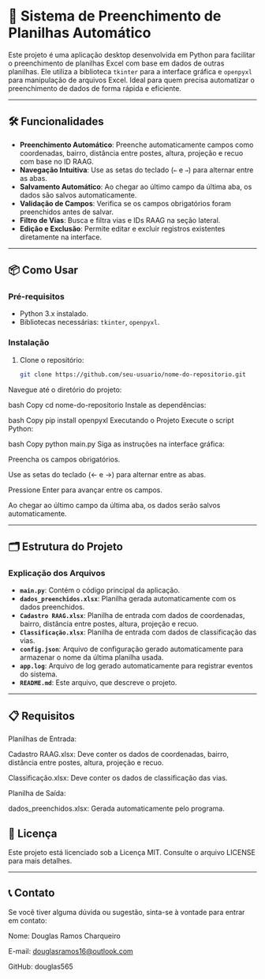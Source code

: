 # 🚀 Sistema de Preenchimento de Planilhas Automático

Este projeto é uma aplicação desktop desenvolvida em Python para facilitar o preenchimento de planilhas Excel com base em dados de outras planilhas. Ele utiliza a biblioteca `tkinter` para a interface gráfica e `openpyxl` para manipulação de arquivos Excel. Ideal para quem precisa automatizar o preenchimento de dados de forma rápida e eficiente.

---

## 🛠️ Funcionalidades

- **Preenchimento Automático**: Preenche automaticamente campos como coordenadas, bairro, distância entre postes, altura, projeção e recuo com base no ID RAAG.
- **Navegação Intuitiva**: Use as setas do teclado (`←` e `→`) para alternar entre as abas.
- **Salvamento Automático**: Ao chegar ao último campo da última aba, os dados são salvos automaticamente.
- **Validação de Campos**: Verifica se os campos obrigatórios foram preenchidos antes de salvar.
- **Filtro de Vias**: Busca e filtra vias e IDs RAAG na seção lateral.
- **Edição e Exclusão**: Permite editar e excluir registros existentes diretamente na interface.

---

## 📦 Como Usar

### Pré-requisitos
- Python 3.x instalado.
- Bibliotecas necessárias: `tkinter`, `openpyxl`.

### Instalação
1. Clone o repositório:
   ```bash
   git clone https://github.com/seu-usuario/nome-do-repositorio.git


Navegue até o diretório do projeto:

bash
Copy
cd nome-do-repositorio
Instale as dependências:

bash
Copy
pip install openpyxl
Executando o Projeto
Execute o script Python:

bash
Copy
python main.py
Siga as instruções na interface gráfica:

Preencha os campos obrigatórios.

Use as setas do teclado (← e →) para alternar entre as abas.

Pressione Enter para avançar entre os campos.

Ao chegar ao último campo da última aba, os dados serão salvos automaticamente.

---


## 🗂️ Estrutura do Projeto

### Explicação dos Arquivos
- **`main.py`**: Contém o código principal da aplicação.
- **`dados_preenchidos.xlsx`**: Planilha gerada automaticamente com os dados preenchidos.
- **`Cadastro RAAG.xlsx`**: Planilha de entrada com dados de coordenadas, bairro, distância entre postes, altura, projeção e recuo.
- **`Classificação.xlsx`**: Planilha de entrada com dados de classificação das vias.
- **`config.json`**: Arquivo de configuração gerado automaticamente para armazenar o nome da última planilha usada.
- **`app.log`**: Arquivo de log gerado automaticamente para registrar eventos do sistema.
- **`README.md`**: Este arquivo, que descreve o projeto.
---

## 📋 Requisitos
Planilhas de Entrada:

Cadastro RAAG.xlsx: Deve conter os dados de coordenadas, bairro, distância entre postes, altura, projeção e recuo.

Classificação.xlsx: Deve conter os dados de classificação das vias.

Planilha de Saída:

dados_preenchidos.xlsx: Gerada automaticamente pelo programa.

## 📄 Licença
Este projeto está licenciado sob a Licença MIT. Consulte o arquivo LICENSE para mais detalhes.

---

## 📞 Contato
Se você tiver alguma dúvida ou sugestão, sinta-se à vontade para entrar em contato:

Nome: Douglas Ramos Charqueiro

E-mail: douglasramos16@outlook.com

GitHub: douglas565



